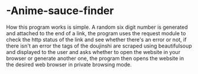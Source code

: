 # -Anime-sauce-finder
How this program works is simple. A random six digit number is generated and attached to the end of a link,
the program uses the request module to check the http status of the link and see whether there's an error or not,
if there isn't an error the tags of the doujinshi are scraped using beautifulsoup and displayed to the user and asks
whether to open the website in your browser or generate another one, the program then opens the website in the desired
web browser in private browsing mode.
